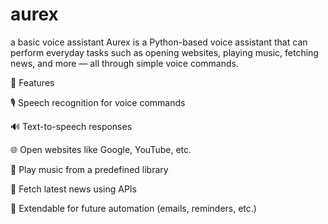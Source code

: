 # aurex
a basic voice assistant
Aurex is a Python-based voice assistant that can perform everyday tasks such as opening websites, playing music, fetching news, and more — all through simple voice commands.

🚀 Features

🎙️ Speech recognition for voice commands

🔊 Text-to-speech responses

🌐 Open websites like Google, YouTube, etc.

🎵 Play music from a predefined library

📰 Fetch latest news using APIs

📅 Extendable for future automation (emails, reminders, etc.)
